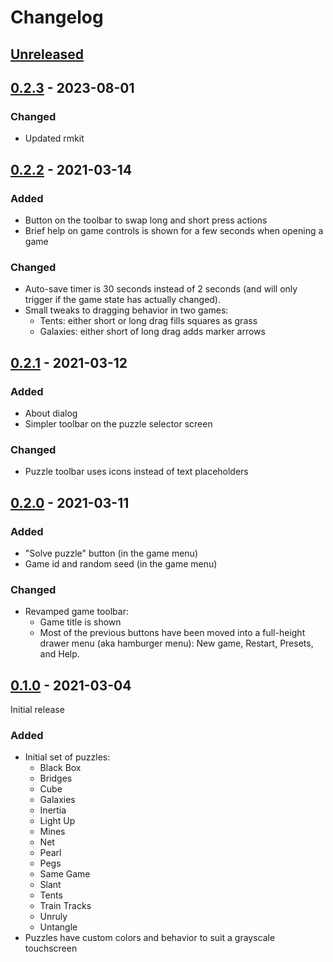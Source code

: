# Changelog

## [Unreleased]


## [0.2.3] - 2023-08-01

### Changed

* Updated rmkit


## [0.2.2] - 2021-03-14

### Added

* Button on the toolbar to swap long and short press actions
* Brief help on game controls is shown for a few seconds when opening a game

### Changed

* Auto-save timer is 30 seconds instead of 2 seconds (and will only trigger if
  the game state has actually changed).
* Small tweaks to dragging behavior in two games:
  * Tents: either short or long drag fills squares as grass
  * Galaxies: either short of long drag adds marker arrows


## [0.2.1] - 2021-03-12

### Added

* About dialog
* Simpler toolbar on the puzzle selector screen

### Changed

* Puzzle toolbar uses icons instead of text placeholders


## [0.2.0] - 2021-03-11

### Added

* "Solve puzzle" button (in the game menu)
* Game id and random seed (in the game menu)

### Changed

* Revamped game toolbar:
  * Game title is shown
  * Most of the previous buttons have been moved into a full-height drawer menu
    (aka hamburger menu): New game, Restart, Presets, and Help.


## [0.1.0] - 2021-03-04

Initial release

### Added

* Initial set of puzzles:
  * Black Box
  * Bridges
  * Cube
  * Galaxies
  * Inertia
  * Light Up
  * Mines
  * Net
  * Pearl
  * Pegs
  * Same Game
  * Slant
  * Tents
  * Train Tracks
  * Unruly
  * Untangle
* Puzzles have custom colors and behavior to suit a grayscale touchscreen


[Unreleased]: https://github.com/mrichards42/remarkable_puzzles/compare/v0.2.3...HEAD
[0.2.3]: https://github.com/mrichards42/remarkable_puzzles/releases/tag/v0.2.3
[0.2.2]: https://github.com/mrichards42/remarkable_puzzles/releases/tag/v0.2.2
[0.2.1]: https://github.com/mrichards42/remarkable_puzzles/releases/tag/v0.2.1
[0.2.0]: https://github.com/mrichards42/remarkable_puzzles/releases/tag/v0.2.0
[0.1.0]: https://github.com/mrichards42/remarkable_puzzles/releases/tag/v0.1.0
